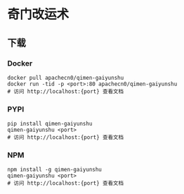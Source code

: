# 奇门改运术

## 下载

### Docker

```
docker pull apachecn0/qimen-gaiyunshu
docker run -tid -p <port>:80 apachecn0/qimen-gaiyunshu
# 访问 http://localhost:{port} 查看文档
```

### PYPI

```
pip install qimen-gaiyunshu
qimen-gaiyunshu <port>
# 访问 http://localhost:{port} 查看文档
```

### NPM

```
npm install -g qimen-gaiyunshu
qimen-gaiyunshu <port>
# 访问 http://localhost:{port} 查看文档
```